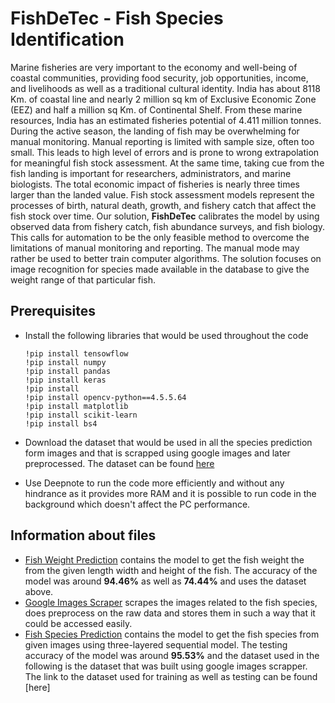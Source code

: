 # FishDeTec - Fish Species Identification

Marine fisheries are very important to the economy and well-being of coastal communities, providing food security, job opportunities, income, and livelihoods as well as a traditional cultural identity. India has about 8118 Km. of coastal line and nearly 2 million sq km of Exclusive Economic Zone (EEZ) and half a million sq Km. of Continental Shelf. From these marine resources, India has an estimated fisheries potential of 4.411 million tonnes. During the active season, the landing of fish may be overwhelming for manual monitoring. Manual reporting is limited with sample size, often too small. This leads to high level of errors and is prone to wrong extrapolation for meaningful fish stock assessment. At the same time, taking cue from the fish landing is important for researchers, administrators, and marine biologists. The total economic impact of fisheries is nearly three times larger than the landed value. Fish stock assessment models represent the processes of birth, natural death, growth, and fishery catch that affect the fish stock over time. Our solution, **FishDeTec** calibrates the model by using observed data from fishery catch, fish abundance surveys, and fish biology. This calls for automation to be the only feasible method to overcome the limitations of manual monitoring and reporting. The manual mode may rather be used to better train computer algorithms. The solution focuses on image recognition for species made available in the database to give the weight range of that particular fish.


## Prerequisites

 - Install the following libraries that would be used throughout the code
  
       !pip install tensowflow
       !pip install numpy
       !pip install pandas
       !pip install keras
       !pip install
       !pip install opencv-python==4.5.5.64
       !pip install matplotlib
       !pip install scikit-learn
       !pip install bs4
 
 - Download the dataset that would be used in all the species prediction form images and that is scrapped using google images and later preprocessed. The dataset can be found [here](https://drive.google.com/drive/folders/17P-kXO3Hg0CQh55gfXKyTGEeEl0FslJK?usp=sharing)
 - Use Deepnote to run the code more efficiently and without any hindrance as it provides more RAM and it is possible to run code in the background which doesn't affect the PC performance. 






## Information about files
- [Fish Weight Prediction](https://github.com/Ishanmittal1404/Fish-Speceies-Identification/blob/main/Fish%20weight%20Prediction.ipynb) contains the model to get the fish weight the from the given length width and height of the fish. The accuracy of the model was around **94.46%** as well as **74.44%** and uses the dataset above. 
- [Google Images Scraper](https://github.com/Ishanmittal1404/Fish-Speceies-Identification/blob/main/Google%20Image%20Scrapper.ipynb) scrapes the images related to the fish species, does preprocess on the raw data and stores them in such a way that it could be accessed easily.
- [Fish Species Prediction](https://github.com/Ishanmittal1404/Fish-Speceies-Identification/blob/main/Fish%20Species%20Prediction.ipynb) contains the model to get the fish species from given images using three-layered sequential model. The testing accuracy of the model was around **95.53%** and the dataset used in the following is the dataset that was built using google images scrapper. The link to the dataset used for training as well as testing can be found [here]
